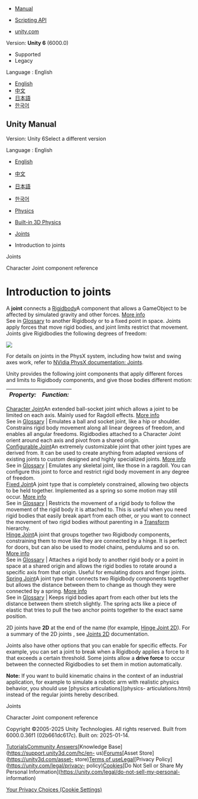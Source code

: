 [](https://docs.unity3d.com)

  * [Manual](../Manual/index.html)
  * [Scripting API](../ScriptReference/index.html)

  * [unity.com](https://unity.com/)

Version: **Unity 6** (6000.0)

  * Supported
  * Legacy

Language : English

  * [English](/Manual/Joints.html)
  * [中文](/cn/current/Manual/Joints.html)
  * [日本語](/ja/current/Manual/Joints.html)
  * [한국어](/kr/current/Manual/Joints.html)

[](https://docs.unity3d.com)

## Unity Manual

Version: Unity 6Select a different version

Language : English

  * [English](/Manual/Joints.html)
  * [中文](/cn/current/Manual/Joints.html)
  * [日本語](/ja/current/Manual/Joints.html)
  * [한국어](/kr/current/Manual/Joints.html)

  * [Physics](PhysicsSection.html)
  * [Built-in 3D Physics](PhysicsOverview.html)
  * [Joints](joints-section.html)
  * Introduction to joints

[](joints-section.html)

Joints

[](class-CharacterJoint.html)

Character Joint component reference

# Introduction to joints

A **joint** connects a [Rigidbody](rigidbody-physics-section.html)A component
that allows a GameObject to be affected by simulated gravity and other forces.
[More info](class-Rigidbody.html)  
See in [Glossary](Glossary.html#Rigidbody) to another Rigidbody or to a fixed
point in space. Joints apply forces that move rigid bodies, and joint limits
restrict that movement. Joints give Rigidbodies the following degrees of
freedom:

![](../uploads/Main/DegreesOfFreedom.png)

For details on joints in the PhysX system, including how twist and swing axes
work, refer to [NVidia PhysX documentation:
Joints](https://docs.nvidia.com/gameworks/content/gameworkslibrary/physx/guide/Manual/Joints.html).

Unity provides the following joint components that apply different forces and
limits to Rigidbody components, and give those bodies different motion:

**_Property:_** | **_Function:_**  
---|---  
[Character Joint](class-CharacterJoint.html)An extended ball-socket joint
which allows a joint to be limited on each axis. Mainly used for Ragdoll
effects. [More info](class-CharacterJoint.html)  
See in [Glossary](Glossary.html#CharacterJoint) | Emulates a ball and socket joint, like a hip or shoulder. Constrains rigid body movement along all linear degrees of freedom, and enables all angular freedoms. Rigidbodies attached to a Character Joint orient around each axis and pivot from a shared origin.  
[Configurable Joint](class-ConfigurableJoint.html)An extremely customizable
joint that other joint types are derived from. It can be used to create
anything from adapted versions of existing joints to custom designed and
highly specialized joints. [More info](class-ConfigurableJoint.html)  
See in [Glossary](Glossary.html#ConfigurableJoint) | Emulates any skeletal joint, like those in a ragdoll. You can configure this joint to force and restrict rigid body movement in any degree of freedom.  
[Fixed Joint](class-FixedJoint.html)A joint type that is completely
constrained, allowing two objects to be held together. Implemented as a spring
so some motion may still occur. [More info](class-FixedJoint.html)  
See in [Glossary](Glossary.html#FixedJoint) | Restricts the movement of a rigid body to follow the movement of the rigid body it is attached to. This is useful when you need rigid bodies that easily break apart from each other, or you want to connect the movement of two rigid bodies without parenting in a [Transform](class-Transform.html) hierarchy.  
[Hinge Joint](class-HingeJoint.html)A joint that groups together two Rigidbody
components, constraining them to move like they are connected by a hinge. It
is perfect for doors, but can also be used to model chains, pendulums and so
on. [More info](class-HingeJoint.html)  
See in [Glossary](Glossary.html#HingeJoint) | Attaches a rigid body to another rigid body or a point in space at a shared origin and allows the rigid bodies to rotate around a specific axis from that origin. Useful for emulating doors and finger joints.  
[Spring Joint](class-SpringJoint.html)A joint type that connects two Rigidbody
components together but allows the distance between them to change as though
they were connected by a spring. [More info](class-SpringJoint.html)  
See in [Glossary](Glossary.html#SpringJoint) | Keeps rigid bodies apart from each other but lets the distance between them stretch slightly. The spring acts like a piece of elastic that tries to pull the two anchor points together to the exact same position.  
  
2D joints have **2D** at the end of the name (for example, [Hinge Joint
2D](2d-physics/joints/hinge-joint-2d-reference.html)). For a summary of the 2D
joints , see [Joints 2D](2d-physics/joints/2d-joints-landing.html)
documentation.

Joints also have other options that you can enable for specific effects. For
example, you can set a joint to break when a Rigidbody applies a force to it
that exceeds a certain threshold. Some joints allow a **drive force** to occur
between the connected Rigidbodies to set them in motion automatically.

**Note:** If you want to build kinematic chains in the context of an
industrial application, for example to simulate a robotic arm with realistic
physics behavior, you should use [physics articulations](physics-
articulations.html) instead of the regular joints hereby described.

[](joints-section.html)

Joints

[](class-CharacterJoint.html)

Character Joint component reference

Copyright ©2005-2025 Unity Technologies. All rights reserved. Built from
6000.0.36f1 (02b661dc617c). Built on: 2025-01-14.

[Tutorials](https://learn.unity.com/)[Community
Answers](https://answers.unity3d.com)[Knowledge
Base](https://support.unity3d.com/hc/en-
us)[Forums](https://forum.unity3d.com)[Asset Store](https://unity3d.com/asset-
store)[Terms of
use](https://docs.unity3d.com/Manual/TermsOfUse.html)[Legal](https://unity.com/legal)[Privacy
Policy](https://unity.com/legal/privacy-
policy)[Cookies](https://unity.com/legal/cookie-policy)[Do Not Sell or Share
My Personal Information](https://unity.com/legal/do-not-sell-my-personal-
information)

[Your Privacy Choices (Cookie Settings)](javascript:void\(0\);)

